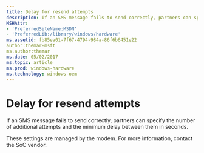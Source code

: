 ```yaml
---
title: Delay for resend attempts
description: If an SMS message fails to send correctly, partners can specify the number of additional attempts and the minimum delay between them in seconds.
MSHAttr:
- 'PreferredSiteName:MSDN'
- 'PreferredLib:/library/windows/hardware'
ms.assetid: fb85ea01-7f67-4794-984a-86f6b6451e22
author:themar-msft
ms.author:themar
ms.date: 05/02/2017
ms.topic: article
ms.prod: windows-hardware
ms.technology: windows-oem
---
```


# Delay for resend attempts


If an SMS message fails to send correctly, partners can specify the number of additional attempts and the minimum delay between them in seconds.

These settings are managed by the modem. For more information, contact the SoC vendor.

 

 






